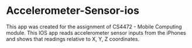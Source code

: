 # Accelerometer-Sensor-ios

This app was created for the assignment of CS4472 - Mobile Computing module. This IOS app reads accelerometer sensor inputs from the iPhones and shows that readings relative to X, Y, Z coordinates.
